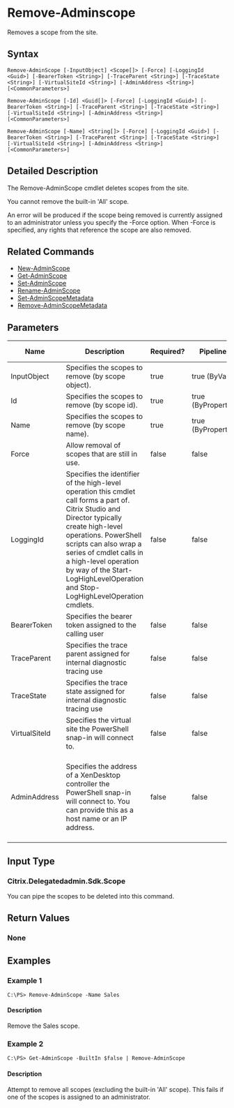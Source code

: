 ﻿
# Remove-Adminscope
Removes a scope from the site.
## Syntax

```
Remove-AdminScope [-InputObject] <Scope[]> [-Force] [-LoggingId <Guid>] [-BearerToken <String>] [-TraceParent <String>] [-TraceState <String>] [-VirtualSiteId <String>] [-AdminAddress <String>] [<CommonParameters>]  
  
Remove-AdminScope [-Id] <Guid[]> [-Force] [-LoggingId <Guid>] [-BearerToken <String>] [-TraceParent <String>] [-TraceState <String>] [-VirtualSiteId <String>] [-AdminAddress <String>] [<CommonParameters>]  
  
Remove-AdminScope [-Name] <String[]> [-Force] [-LoggingId <Guid>] [-BearerToken <String>] [-TraceParent <String>] [-TraceState <String>] [-VirtualSiteId <String>] [-AdminAddress <String>] [<CommonParameters>]
```

## Detailed Description
The Remove-AdminScope cmdlet deletes scopes from the site.

You cannot remove the built-in 'All' scope.

An error will be produced if the scope being removed is currently assigned to an administrator unless you specify the -Force option. When -Force is specified, any rights that reference the scope are also removed.


## Related Commands

* [New-AdminScope](../New-AdminScope/)
* [Get-AdminScope](../Get-AdminScope/)
* [Set-AdminScope](../Set-AdminScope/)
* [Rename-AdminScope](../Rename-AdminScope/)
* [Set-AdminScopeMetadata](../Set-AdminScopeMetadata/)
* [Remove-AdminScopeMetadata](../Remove-AdminScopeMetadata/)
## Parameters
| Name   | Description | Required? | Pipeline Input | Default Value |
| --- | --- | --- | --- | --- |
| InputObject | Specifies the scopes to remove (by scope object). | true | true (ByValue) |  |
| Id | Specifies the scopes to remove (by scope id). | true | true (ByPropertyName) |  |
| Name | Specifies the scopes to remove (by scope name). | true | true (ByPropertyName) |  |
| Force | Allow removal of scopes that are still in use. | false | false |  |
| LoggingId | Specifies the identifier of the high-level operation this cmdlet call forms a part of. Citrix Studio and Director typically create high-level operations. PowerShell scripts can also wrap a series of cmdlet calls in a high-level operation by way of the Start-LogHighLevelOperation and Stop-LogHighLevelOperation cmdlets. | false | false |  |
| BearerToken | Specifies the bearer token assigned to the calling user | false | false |  |
| TraceParent | Specifies the trace parent assigned for internal diagnostic tracing use | false | false |  |
| TraceState | Specifies the trace state assigned for internal diagnostic tracing use | false | false |  |
| VirtualSiteId | Specifies the virtual site the PowerShell snap-in will connect to. | false | false |  |
| AdminAddress | Specifies the address of a XenDesktop controller the PowerShell snap-in will connect to. You can provide this as a host name or an IP address. | false | false | Localhost. Once a value is provided by any cmdlet, this value becomes the default. |

## Input Type

### Citrix.Delegatedadmin.Sdk.Scope
You can pipe the scopes to be deleted into this command.
## Return Values

### None

## Examples

### Example 1

```
C:\PS> Remove-AdminScope -Name Sales
```

#### Description
Remove the Sales scope.
### Example 2

```
C:\PS> Get-AdminScope -BuiltIn $false | Remove-AdminScope
```

#### Description
Attempt to remove all scopes (excluding the built-in 'All' scope). This fails if one of the scopes is assigned to an administrator.
